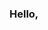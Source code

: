### Hello, 

<!--
**R34prZ/R34prZ** is a ✨ _special_ ✨ repository because its `README.md` (this file) appears on your GitHub profile.

### That's my account, isn't it?

- 🔭 I’m currently working on some games on python
- 🌱 I’m currently learning Python, Java, (Html, CSS, Javascript) and looking forward to learn C++
![](https://komarev.com/ghpvc/?username=R34prZ&color=blueviolet)
-->
